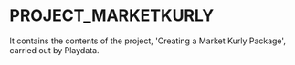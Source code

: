 # PROJECT_MARKETKURLY
It contains the contents of the project, 'Creating a Market Kurly Package', carried out by Playdata.
